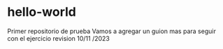 # hello-world
Primer repositorio de prueba
Vamos a agregar un guion mas  para seguir con el ejercicio
revision 10/11 /2023
